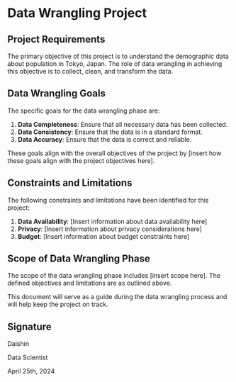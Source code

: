 # Data Wrangling Project

## Project Requirements

The primary objective of this project is to understand the demographic data about population in Tokyo, Japan. The role of data wrangling in achieving this objective is to collect, clean, and transform the data.

## Data Wrangling Goals

The specific goals for the data wrangling phase are:

1. **Data Completeness**: Ensure that all necessary data has been collected.
2. **Data Consistency**: Ensure that the data is in a standard format.
3. **Data Accuracy**: Ensure that the data is correct and reliable.

These goals align with the overall objectives of the project by [insert how these goals align with the project objectives here].

## Constraints and Limitations

The following constraints and limitations have been identified for this project:

1. **Data Availability**: [Insert information about data availability here]
2. **Privacy**: [Insert information about privacy considerations here]
3. **Budget**: [Insert information about budget constraints here]

## Scope of Data Wrangling Phase

The scope of the data wrangling phase includes [insert scope here]. The defined objectives and limitations are as outlined above.

This document will serve as a guide during the data wrangling process and will help keep the project on track.

## Signature

Daishin

Data Scientist

April 25th, 2024
